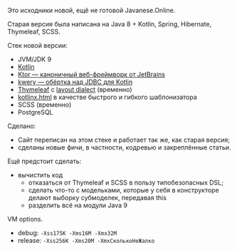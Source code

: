 
Это исходники новой, ещё не готовой Javanese.Online.

Старая версия была написана на
Java 8 + Kotlin, Spring, Hibernate, Thymeleaf, SCSS.

Стек новой версии:
* JVM/JDK 9
* [Kotlin](https://github.com/JetBrains/kotlin)
* [Ktor — каноничный веб-фреймворк от JetBrains](https://github.com/kotlin/ktor)
* [kwery — обёртка над JDBC для Kotlin](https://github.com/andrewoma/kwery/)
* [Thymeleaf](https://github.com/thymeleaf/thymeleaf) с
  [layout dialect](https://github.com/ultraq/thymeleaf-layout-dialect) (временно)
* [kotlinx.html](https://github.com/Kotlin/kotlinx.html) в качестве быстрого и гибкого шаблонизатора
* SCSS (временно)
* PostgreSQL

Сделано:
* Сайт переписан на этом стеке и работает так же, как старая версия;
* сделаны новые фичи, в частности, кодревью и закреплённые статьи.

Ещё предстоит сделать:
* вычистить код
  * отказаться от Thymeleaf и SCSS в пользу типобезопасных DSL;
  * сделать что-то с модельками,
    которые у себя в конструкторе делают выборку субмоделек, передавая this
  * разделить всё на модули Java 9

VM options.
  * debug: `-Xss175K -Xms16M -Xmx32M`
  * release: `-Xss256K -Xms20M -XmxСколькоНеЖалко`
